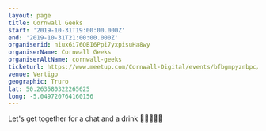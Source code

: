 ```yaml
---
layout: page
title: Cornwall Geeks
start: '2019-10-31T19:00:00.000Z'
end: '2019-10-31T21:00:00.000Z'
organiserid: niux6i76QBI6Ppi7yxpisuHa8wy
organiserName: Cornwall Geeks
organiserAltName: cornwall-geeks
ticketurl: https://www.meetup.com/Cornwall-Digital/events/bfbgmpyznbpc/
venue: Vertigo
geographic: Truro
lat: 50.263580322265625
long: -5.049720764160156
---
```

<p>Let's get together for a chat and a drink 👩‍💻🍻👨‍💻</p> 
